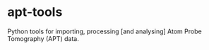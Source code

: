# apt-tools
Python tools for importing, processing [and analysing] Atom Probe Tomography (APT) data.

